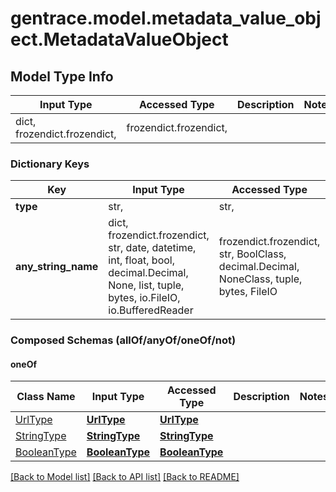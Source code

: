 # gentrace.model.metadata_value_object.MetadataValueObject

## Model Type Info
Input Type | Accessed Type | Description | Notes
------------ | ------------- | ------------- | -------------
dict, frozendict.frozendict,  | frozendict.frozendict,  |  | 

### Dictionary Keys
Key | Input Type | Accessed Type | Description | Notes
------------ | ------------- | ------------- | ------------- | -------------
**type** | str,  | str,  |  | 
**any_string_name** | dict, frozendict.frozendict, str, date, datetime, int, float, bool, decimal.Decimal, None, list, tuple, bytes, io.FileIO, io.BufferedReader | frozendict.frozendict, str, BoolClass, decimal.Decimal, NoneClass, tuple, bytes, FileIO | any string name can be used but the value must be the correct type | [optional]

### Composed Schemas (allOf/anyOf/oneOf/not)
#### oneOf
Class Name | Input Type | Accessed Type | Description | Notes
------------- | ------------- | ------------- | ------------- | -------------
[UrlType](UrlType.md) | [**UrlType**](UrlType.md) | [**UrlType**](UrlType.md) |  | 
[StringType](StringType.md) | [**StringType**](StringType.md) | [**StringType**](StringType.md) |  | 
[BooleanType](BooleanType.md) | [**BooleanType**](BooleanType.md) | [**BooleanType**](BooleanType.md) |  | 

[[Back to Model list]](../../README.md#documentation-for-models) [[Back to API list]](../../README.md#documentation-for-api-endpoints) [[Back to README]](../../README.md)

